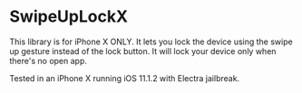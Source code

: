 # SwipeUpLockX

This library is for iPhone X ONLY.
It lets you lock the device using the swipe up gesture instead of the lock button.
It will lock your device only when there's no open app.

Tested in an iPhone X running iOS 11.1.2 with Electra jailbreak.

